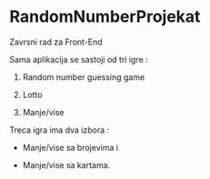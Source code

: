 # RandomNumberProjekat
Zavrsni rad za Front-End

Sama aplikacija se sastoji od tri igre :

1. Random number guessing game

2. Lotto

3. Manje/vise

Treca igra ima dva izbora : 

- Manje/vise sa brojevima i 

- Manje/vise sa kartama.


